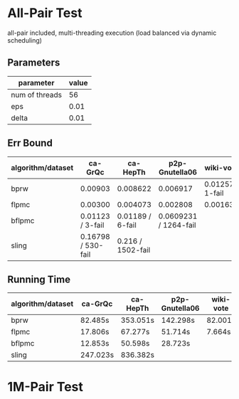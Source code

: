 # All-Pair Test

all-pair included, multi-threading execution (load balanced via dynamic scheduling)

## Parameters

parameter | value
--- |---
num of threads | 56
eps | 0.01
delta | 0.01

## Err Bound

algorithm/dataset | ca-GrQc | ca-HepTh | p2p-Gnutella06 | wiki-vote
---     | --- | --- | --- | ---
bprw    | 0.00903            | 0.008622          | 0.006917              | 0.01257 / 1-fail
flpmc   | 0.00300            | 0.004073          | 0.002808              | 0.001631
bflpmc  | 0.01123 / 3-fail   | 0.01189 / 6-fail  | 0.0609231 / 1264-fail | 
sling   | 0.16798 / 530-fail | 0.216 / 1502-fail |           

## Running Time

algorithm/dataset | ca-GrQc | ca-HepTh | p2p-Gnutella06 | wiki-vote
---     | --- | --- | --- | ---
bprw    | 82.485s  | 353.051s   | 142.298s  | 82.001s
flpmc   | 17.806s  | 67.277s    | 51.714s   | 7.664s
bflpmc  | 12.853s  | 50.598s    | 28.723s   | 
sling   | 247.023s | 836.382s   |           |

# 1M-Pair Test
